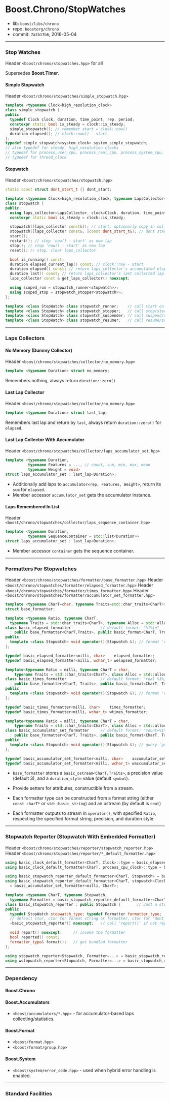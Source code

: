 # Boost.Chrono/StopWatches

* lib: `boost/libs/chrono`
* repo: `boostorg/chrono`
* commit: `7a2b17b6`, 2016-05-04

------
### Stop Watches

Header `<boost/chrono/stopwatches.hpp>` for all 

Supersedes **Boost.Timer**.

#### Simple Stopwatch

Header `<boost/chrono/stopwatches/simple_stopwatch.hpp>`

```c++
template <typename Clock=high_resolution_clock>
class simple_stopwatch {
public:
  typedef Clock clock, duration, time_point, rep, period;
  constexpr static bool is_steady = clock::is_steady;
  simple_stopwatch(); // remember start = clock::now()
  duration elapsed(); // clock::now() - start
};
typedef simple_stopwatch<system_clock> system_simple_stopwatch;
// also typedef for steady, high_resolution clocks
// typedef for process_user_cpu, process_real_cpu, process_system_cpu, process_cpu clocks
// typedef for thread_clock
```

#### Stopwatch

Header `<boost/chrono/stopwatches/stopwatch.hpp>`

```c++
static const struct dont_start_t {} dont_start;

template <typename Clock=high_resolution_clock, typename LapsCollector=no_memory<Clock::duration>>
class stopwatch {
public:
  using laps_collector=LapsCollector, clock=Clock, duration, time_point, rep, period;
  constexpr static bool is_steady = clock::is_steady;

  stopwatch([laps_collector const&]); // start, optionally copy-in collector
  stopwatch([laps_collector const&, ]const dont_start_t&); // dont start, optionally copy-in collector
  start();
  restart(); // stop 'now() - start' as new lap
  stop(); // stop 'now() - start' as new lap
  reset(); // stop, clear laps_collector

  bool is_running() const;
  duration elapsed_current_lap() const; // clock::now - start
  duration elapsed() const; // return laps_collector's accumulated elapsed + current lap
  duration last() const; // return laps_collector's last collected lap
  laps_collector const & get_laps_collector() noexcept;

  using scoped_run = stopwatch_runner<stopwatch>>;
  using scoped_stop = stopwatch_stopper<stopwatch>>;
};

template <class StopWatch> class stopwatch_runner;    // call start on ctor, call stop on dtor
template <class StopWatch> class stopwatch_stopper;   // call stop/start
template <class StopWatch> class stopwatch_suspender; // call suspend/resume
template <class StopWatch> class stopwatch_resumer;   // call resume/suspend
```

------
### Laps Collectors

#### No Memory (Dummy Collector)

Header `<boost/chrono/stopwatches/collector/no_memory.hpp>`

```c++
template <typename Duration> struct no_memory;
```

Remembers nothing, always return `duration::zero()`.

#### Last Lap Collector

Header `<boost/chrono/stopwatches/collector/no_memory.hpp>`

```c++
template <typename Duration> struct last_lap;
```

Remembers last lap and return by `last`, always return `duration::zero()` for `elapsed`.

#### Last Lap Collector With Accumulator

Header `<boost/chrono/stopwatches/collector/laps_accumulator_set.hpp>`

```c++
template <typename Duration,
          typename Features = ..., // count, sum, min, max, mean
          typename Weight = void>
struct laps_accumulator_set : last_lap<Duration>;
```

* Additionally add laps to `accumulator<rep, Features, Weight>`, return its `sum` for `elapsed`.
* Member accessor `accumulator_set` gets the accumulator instance.

#### Laps Remembered In List

Header `<boost/chrono/stopwatches/collector/laps_sequence_container.hpp>`

```c++
template <typename Duration,
          typename SequenceContainer = std::list<Duration>>
struct laps_accumulator_set : last_lap<Duration>;
```

* Member accessor `container` gets the sequence container.

------
### Formatters For Stopwatches

Header `<boost/chrono/stopwatches/formatter/base_formatter.hpp>`
Header `<boost/chrono/stopwatches/formatter/elapsed_formatter.hpp>`
Header `<boost/chrono/stopwatches/formatter/times_formatter.hpp>`
Header `<boost/chrono/stopwatches/formatter/accumulator_set_formatter.hpp>`

```c++
template <typename CharT=char, typename Traits=std::char_traits<CharT>>
struct base_formatter;

template <typename Ratio, typename CharT,
  typename Traits = std::char_traits<CharT>, typename Alloc = std::allocator<CharT>>
class basic_elapsed_formatter             // default format: "%1%\n"
  : public base_formatter<CharT,Traits>, public basic_format<CharT, Traits> {
public:
  template <class Stopwatch> void operator()(Stopwatch &); // format 'elapsed()' to stream
};

typedef basic_elapsed_formatter<milli, char>    elapsed_formatter;
typedef basic_elapsed_formatter<milli, wchar_t> welapsed_formatter;

template<typename Ratio = milli, typename CharT = char,
    typename Traits = std::char_traits<CharT>, class Alloc = std::allocator<CharT> >
class basic_times_formatter               // default format: "real %1%, cpu %4% (%5%%%), user %2%, system %3%\n"
  : public base_formatter<CharT, Traits>, public basic_format<CharT, Traits> {
public:
  template <class Stopwatch> void operator()(Stopwatch &); // format 'elapsed()' as process times to stream
};

typedef basic_times_formatter<milli, char>    times_formatter;
typedef basic_times_formatter<milli, wchar_t> wtimes_formatter;

template<typename Ratio = milli, typename CharT = char,
    typename Traits = std::char_traits<CharT>, class Alloc = std::allocator<CharT> >
class basic_accumulator_set_formatter     // default format: "count=%1%, sum=%2%, min=%3%, max=%4%, mean=%5%\n"
  : public base_formatter<CharT, Traits>, public basic_format<CharT, Traits> {
public:
  template <class Stopwatch> void operator()(Stopwatch &); // query `get_laps_collector().accumulator_set()`
};

typedef basic_accumulator_set_formatter<milli, char>    accumulator_set_formatter;
typedef basic_accumulator_set_formatter<milli, wchar_t> waccumulator_set_formatter;
```

* `base_formatter` stores a `basic_ostream<CharT,Traits>`, a precision value (default 3),
  and a `duration_style` value (default `symbol`).
* Provide setters for attributes, constructible from a stream.

* Each formatter type can be constructed from a format string (either `const charT*` or `std::basic_string`)
  and an ostream (by default is `cout`)
* Each formatter outputs to stream in `operator()`, with specified `Ratio`, respecting the specified
  format string, precision, and duration style.

------
### Stopwatch Reporter (Stopwatch With Embedded Formatter)

Header `<boost/chrono/stopwatches/reporter/stopwatch_reporter.hpp>`
Header `<boost/chrono/stopwatches/reporter/*_default_formatter.hpp>`

```c++
using basic_clock_default_formatter<CharT, Clock>::type = basic_elapsed_formatter<milli, CharT>;
using basic_clock_default_formatter<CharT, process_cpu_clock>::type = basic_times_formatter<milli, CharT>;

using basic_stopwatch_reporter_default_formatter<CharT, Stopwatch> = basic_clock_default_formatter<CharT, Stopwatch::clock>;
using basic_stopwatch_reporter_default_formatter<CharT, stopwatch<Clock, laps_accumulator_set<Clock::duration, Features, Weight>>>::type
  = basic_accumulator_set_formatter<milli, CharT>;

template <typename CharT, typename Stopwatch,
  typename Formatter = basic_stopwatch_reporter_default_formatter<CharT, Stopwatch>::type>
class basic_stopwatch_reporter : public Stopwatch {       // Just a stopwatch bundled with a formatter
public:
  typedef StopWatch stopwatch_type; typedef Formatter formatter_type;
  // default ctor, ctor for format string or formatter, ctor for 'dont_start'
  ~basic_stopwatch_reporter() noexcept;   // call 'report()' if not reported

  void report() noexcept;     // invoke the formatter
  bool reported() const;
  formatter_type& format();   // get bundled formatter
};

using stopwatch_reporter<Stopwatch, Formatter=...> = basic_stopwatch_reporter<char, Stopwatch, Formatter>;
using wstopwatch_reporter<Stopwatch, Formatter=...> = basic_stopwatch_reporter<wchar_t, Stopwatch, Formatter>;
```

------
### Dependency

#### Boost.Chrono

#### Boost.Accumulators

* `<boost/accumulators/*.hpp>` - for accumulator-based laps collecting/statistics.

#### Boost.Format

* `<boost/format.hpp>`
* `<boost/format/group.hpp>`

#### Boost.System

* `<boost/system/error_code.hpp>` - used when hybrid error handling is enabled.

------
### Standard Facilities
